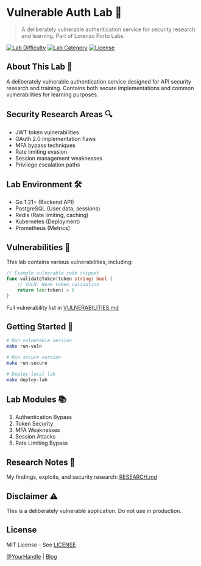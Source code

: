 # Vulnerable Auth Lab 🔬

> A deliberately vulnerable authentication service for security research and learning. Part of Lorenzo Porto Labs.

[![Lab Difficulty](https://img.shields.io/badge/Difficulty-Medium-yellow)](https://github.com/yourusername/vulnerable-auth-lab)
[![Lab Category](https://img.shields.io/badge/Category-API_Security-purple)](https://github.com/yourusername/vulnerable-auth-lab)
[![License](https://img.shields.io/badge/License-MIT-blue.svg)](LICENSE)

## About This Lab 🎯

A deliberately vulnerable authentication service designed for API security research and training. Contains both secure implementations and common vulnerabilities for learning purposes.

## Security Research Areas 🔍

- JWT token vulnerabilities
- OAuth 2.0 implementation flaws
- MFA bypass techniques
- Rate limiting evasion
- Session management weaknesses
- Privilege escalation paths

## Lab Environment 🛠️

- Go 1.21+ (Backend API)
- PostgreSQL (User data, sessions)
- Redis (Rate limiting, caching)
- Kubernetes (Deployment)
- Prometheus (Metrics)

## Vulnerabilities 💉

This lab contains various vulnerabilities, including:

```go
// Example vulnerable code snippet
func validateToken(token string) bool {
    // VULN: Weak token validation
    return len(token) > 0
}
```

Full vulnerability list in [VULNERABILITIES.md](docs/VULNERABILITIES.md)

## Getting Started 🚀

```bash
# Run vulnerable version
make run-vuln

# Run secure version
make run-secure

# Deploy local lab
make deploy-lab
```

## Lab Modules 📚

1. Authentication Bypass
2. Token Security
3. MFA Weaknesses
4. Session Attacks
5. Rate Limiting Bypass

## Research Notes 📝

My findings, exploits, and security research:
[RESEARCH.md](docs/RESEARCH.md)

## Disclaimer ⚠️

This is a deliberately vulnerable application. Do not use in production.

## License

MIT License - See [LICENSE](LICENSE)

[@YourHandle](https://twitter.com/yourhandle) | [Blog](https://yourblog.com)